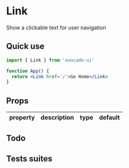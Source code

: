 # Link

Show a clickable text for user navigation

## Quick use

```jsx
import { Link } from 'avocado-ui'

function App() {
  return <Link href='/'>Go Home</Link>
}
```

## Props

| property | description | type | default |
| -------- | ----------- | ---- | ------- |

## Todo

## Tests suites
